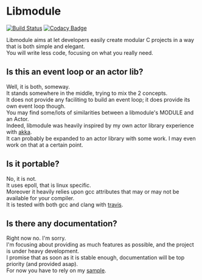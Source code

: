 # Libmodule

[![Build Status](https://travis-ci.org/FedeDP/libmodule.svg?branch=master)](https://travis-ci.org/FedeDP/libmodule)
[![Codacy Badge](https://api.codacy.com/project/badge/Grade/3526dd92b6d84370b072bfadfc7da632)](https://www.codacy.com/app/FedeDP/libmodule?utm_source=github.com&amp;utm_medium=referral&amp;utm_content=FedeDP/libmodule&amp;utm_campaign=Badge_Grade)

Libmodule aims at let developers easily create modular C projects in a way that is both simple and elegant.  
You will write less code, focusing on what you really need.  

## Is this an event loop or an actor lib?

Well, it is both, someway.  
It stands somewhere in the middle, trying to mix the 2 concepts.  
It does not provide any faciliting to build an event loop; it does provide its own event loop though.  
You may find some/lots of similarities between a libmodule's MODULE and an Actor.  
Indeed, libmodule was heavily inspired by my own actor library experience with [akka](https://akka.io/).  
It can probably be expanded to an actor library with some work. I may even work on that at a certain point.

## Is it portable?

No, it is not.  
It uses epoll, that is linux specific.  
Moreover it heavily relies upon gcc attributes that may or may not be available for your compiler.  
It is tested with both gcc and clang with [travis](https://travis-ci.org/FedeDP/libmodule).

## Is there any documentation?

Right now no. I'm sorry.  
I'm focusing about providing as much features as possible, and the project is under heavy development.  
I promise that as soon as it is stable enough, documentation will be top priority (and provided asap).  
For now you have to rely on my [sample](https://github.com/FedeDP/libmodule/tree/master/Sample).
